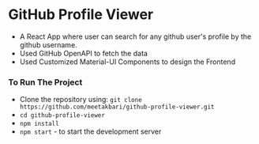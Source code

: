 # GitHub Profile Viewer

+ A React App where user can search for any github user's profile by the github username.
+ Used GitHub OpenAPI to fetch the data
+ Used Customized Material-UI Components to design the Frontend

### To Run The Project
+ Clone the repository using: `git clone https://github.com/meetakbari/github-profile-viewer.git`
+ `cd github-profile-viewer`
+ `npm install`
+ `npm start` - to start the development server



